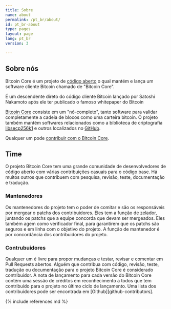 ```yaml
---
title: Sobre
name: about
permalink: /pt_br/about/
id: pt_br-about
type: pages
layout: page
lang: pt_br
version: 3

---
```


## Sobre nós

Bitcoin Core é um projeto de [código aberto](https://opensource.org/) o qual mantém e lança um software cliente Bitcoin chamado de "Bitcoin Core".

É um descendente direto do código cliente Bitcoin lançado por Satoshi Nakamoto após ele ter publicado o famoso whitepaper do Bitcoin

[Bitcoin Core](https://github.com/bitcoin/bitcoin) consiste em um "nó-completo", tanto software para validar completamente a cadeia de blocos como uma carteira bitcoin. O projeto também mantém softwares relacionados como a biblioteca de criptografia [libsecp256k1](https://github.com/bitcoin-core/secp256k1) e outros localizados no [GitHub](https://github.com/bitcoin-core).

Qualquer um pode [contribuir com o Bitcoin Core](/pt_BR/contribute/).

## Time

O projeto Bitcoin Core tem uma grande comunidade de desenvolvedores de código aberto com várias contribuições casuais para o código base.
Há muitos outros que contribuem com pesquisa, revisão, teste, documentação e tradução.

### Mantenedores

Os mantenedores do projeto tem o poder de comitar e são os responsáveis por mergear o patchs dos contribuidores. Eles tem a função de zelador, juntando os patchs que a equipe concorda que devam ser mergeados. Eles também agem como verificador final, para garantirem que os patchs são seguros e em linha com o objetivo do projeto. A função de mantenedor é por concordância dos contribuidores do projeto.

### Contrubuidores

Qualquer um é livre para propor mudanças e testar, revisar e comentar em Pull Requests abertos.
Alguém que contribua com código, revisão, teste, tradução ou documentação para o projeto Bitcoin Core é considerado contribuidor.
A nota de lançamento para cada versão do Bitcoin Core contém uma sessão de créditos em reconhecimento a todos que tem contribuído para o projeto no último ciclo de lançamento.
Uma lista dos contribuidores pode ser encontrada em [Github][github-contributors].

{% include references.md %}
